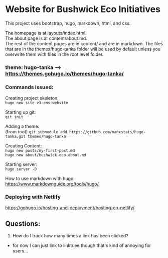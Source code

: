# Website for Bushwick Eco Initiatives

This project uses bootstrap, hugo, markdown, html, and css.

The homepage is at layouts/index.html.  
The about page is at content/about.md.  
The rest of the content pages are in content/ and are in markdown.
The files that are in the themes/hugo-tanka folder will be used by default unless
you overwrite them with files in the root level folder.


### theme: hugo-tanka --> https://themes.gohugo.io/themes/hugo-tanka/

### Commands issued:

Creating project skeleton:  
`hugo new site v3-env-website`

Starting up git:  
`git init`

Adding a theme:  
(from root) `git submodule add https://github.com/nanxstats/hugo-tanka.git themes/hugo-tanka`

Creating Content:  
`hugo new posts/my-first-post.md`  
`hugo new about/bushwick-eco-about.md`

Starting server:  
`hugo server -D`

How to use markdown with hugo:  
https://www.markdownguide.org/tools/hugo/

### Deploying with Netlify

https://gohugo.io/hosting-and-deployment/hosting-on-netlify/


## Questions:

1. How do I track how many times a link has been clicked?
- for now I can just link to linktr.ee though that's kind of annoying for users...
